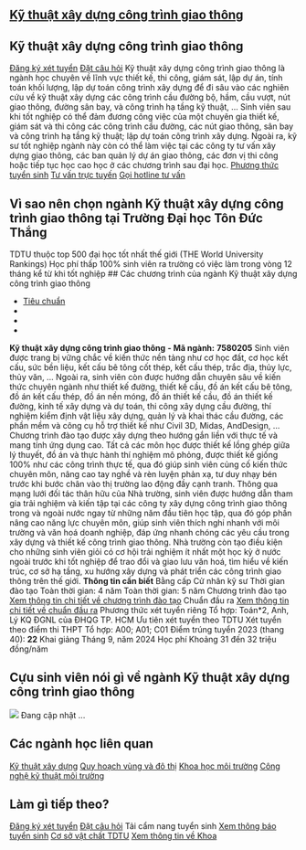 
## [Kỹ thuật xây dựng công trình giao thông](/dai-hoc/nganh-hoc/ky-thuat-xay-dung-cong-trinh-giao-thong)
## Kỹ thuật xây dựng công trình giao thông
[Đăng ký xét tuyển](https://xettuyen.tdtu.edu.vn) 
[Đặt câu hỏi](../../../../) Kỹ thuật xây dựng công trình giao thông là ngành học chuyên về lĩnh vực thiết
kế, thi công, giám sát, lập dự án, tính toán khối lượng, lập dự toán công trình
xây dựng để đi sâu vào các nghiên cứu về kỹ thuật xây dựng các công trình cầu
đường bộ, hầm, cầu vượt, nút giao thông, đường sân bay, và công trình hạ tầng kỹ
thuật, … Sinh viên sau khi tốt nghiệp có thể đảm đương công việc của một chuyên gia
thiết kế, giám sát và thi công các công trình cầu đường, các nút giao thông, sân
bay và công trình hạ tầng kỹ thuật; lập dự toán công trình xây dựng. Ngoài ra,
kỹ sư tốt nghiệp ngành này còn có thể làm việc tại các công ty tư vấn xây dựng
giao thông, các ban quản lý dự án giao thông, các đơn vị thi công hoặc tiếp tục
học cao học ở các chương trình sau đại học.
[Phương thức tuyển sinh](../../../../dai-hoc/tuyen-sinh/phuong-thuc-2024) 
[Tư vấn trực tuyến](https://www.facebook.com/tuyensinhtdtu) 
[Gọi hotline tư vấn](../../../../hoc-tai-tdtu/ho-tro-sinh-vien) 
## Vì sao nên chọn ngành Kỹ thuật xây dựng công trình giao thông tại Trường Đại học Tôn Đức Thắng
 TDTU thuộc top 500 đại học tốt nhất thế giới (THE World University Rankings) Học phí thấp 100% sinh viên ra trường có việc làm trong vòng 12 tháng kể từ khi tốt nghiệp ## Các chương trình của ngành Kỹ thuật xây dựng công trình giao thông
* [Tiêu chuẩn](#tab-q49ev-1)
* 
* 
* 
**Kỹ thuật xây dựng công trình giao thông** 
**- Mã ngành:** 
**7580205** Sinh viên được trang bị vững chắc về kiến thức nền tảng như cơ học đất, cơ học
kết cấu, sức bền liệu, kết cấu bê tông cốt thép, kết cấu thép, trắc địa, thủy
lực, thủy văn, ... Ngoài ra, sinh viên còn được hướng dẫn chuyên sâu về kiến
thức chuyên ngành như thiết kế đường, thiết kế cầu, đồ án kết cấu bê tông, đồ án
kết cấu thép, đồ án nền móng, đồ án thiết kế cầu, đồ án thiết kế đường, kinh tế
xây dựng và dự toán, thi công xây dựng cầu đường, thí nghiệm kiểm định vật liệu
xây dựng, quản lý và khai thác cầu đường, các phần mềm và công cụ hỗ trợ thiết
kế như Civil 3D, Midas, AndDesign, … Chương trình đào tạo được xây dựng theo hướng gắn liền với thực tế và mang
tính ứng dụng cao. Tất cả các môn học được thiết kế lồng ghép giữa lý thuyết, đồ
án và thực hành thí nghiệm mô phỏng, được thiết kế giống 100% như các công trình
thực tế, qua đó giúp sinh viên củng cố kiến thức chuyên môn, nâng cao tay nghề
và rèn luyện phản xạ, tư duy nhạy bén trước khi bước chân vào thị trường lao
động đầy cạnh tranh. Thông qua mạng lưới đối tác thân hữu của Nhà trường, sinh viên được hướng dẫn
tham gia trải nghiệm và kiến tập tại các công ty xây dựng công trình giao thông
trong và ngoài nước ngay từ những năm đầu tiên học tập, qua đó góp phần nâng cao
năng lực chuyên môn, giúp sinh viên thích nghi nhanh với môi trường và văn hoá
doanh nghiệp, đáp ứng nhanh chóng các yêu cầu trong xây dựng và thiết kế công
trình giao thông. Nhà trường còn tạo điều kiện cho những sinh viên giỏi có cơ hội trải nghiệm ít
nhất một học kỳ ở nước ngoài trước khi tốt nghiệp để trao đổi và giao lưu văn
hoá, tìm hiểu về kiến trúc, cơ sở hạ tầng, xu hướng xây dựng và phát triển các
công trình giao thông trên thế giới.
**Thông tin cần biết** Bằng cấp Cử nhân kỹ sư
 Thời gian đào tạo Toàn thời gian: 4 năm Toàn thời gian: 5 năm
 Chương trình đào tạo [Xem thông tin chi tiết về chương trình đào
tạo](https://cktt-cdr.tdtu.edu.vn/chuongtrinhdaotao?type=tuyensinh&hedaotao=0)
 Chuẩn đầu ra [Xem thông tin chi tiết về chuẩn đầu
ra](https://cktt-cdr.tdtu.edu.vn/chuandaura?type=tuyensinh&hedaotao=0)
 Phương thức xét tuyển riêng Tổ hợp: Toán\*2, Anh, Lý KQ ĐGNL của ĐHQG TP. HCM Ưu tiên xét tuyển theo TDTU
 Xét tuyển theo điểm thi THPT Tổ hợp: A00; A01; C01 Điểm trúng tuyển 2023 (thang 40):  **22**
 Khai giảng Tháng 9, năm 2024
 Học phí Khoảng 31 đến 32 triệu đồng/năm
## Cựu sinh viên nói gì về ngành Kỹ thuật xây dựng công trình giao thông
![](https://admission.tdtu.edu.vn) Đang cập nhật ...
## Các ngành học liên quan
[Kỹ thuật xây dựng](../../../../dai-hoc/nganh-hoc/ky-thuat-xay-dung) 
[Quy hoạch vùng và đô thị](../../../../dai-hoc/nganh-hoc/quy-hoach-vung-va-do-thi) 
[Khoa học môi trường](../../../../dai-hoc/nganh-hoc/khoa-hoc-moi-truong) 
[Công nghệ kỹ thuật môi trường](../../../../dai-hoc/nganh-hoc/cong-nghe-ky-thuat-moi-truong) 
## Làm gì tiếp theo?
[Đăng ký xét tuyển](https://xettuyen.tdtu.edu.vn) 
[Đặt câu hỏi](../../../../) 
Tải cẩm nang tuyển sinh
[Xem thông báo tuyển sinh](../../../../dai-hoc/tuyen-sinh/phuong-thuc-2024) 
[Cơ sở vật chất TDTU](../../../../gioi-thieu/co-so-vat-chat) 
[Xem thông tin về Khoa](https://civil.tdtu.edu.vn/) 
